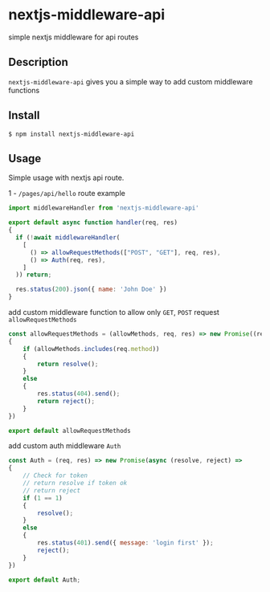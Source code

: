 nextjs-middleware-api
======

simple nextjs middleware for api routes

## Description

`nextjs-middleware-api` gives you a simple way to add custom middleware functions

## Install

```console
$ npm install nextjs-middleware-api
```

## Usage

Simple usage with nextjs api route.

1 - `/pages/api/hello` route example

```javascript
import middlewareHandler from 'nextjs-middleware-api'

export default async function handler(req, res) 
{
  if (!await middlewareHandler(
    [
      () => allowRequestMethods(["POST", "GET"], req, res),
      () => Auth(req, res),
    ]
  )) return;

  res.status(200).json({ name: 'John Doe' })
}
```

add custom middleware function to allow only `GET`, `POST` request `allowRequestMethods`

```javascript
const allowRequestMethods = (allowMethods, req, res) => new Promise((resolve, reject) =>
{
    if (allowMethods.includes(req.method)) 
    {
        return resolve();
    }
    else
    {
        res.status(404).send();
        return reject();
    }
})

export default allowRequestMethods
```

add custom auth middleware `Auth`

```javascript
const Auth = (req, res) => new Promise(async (resolve, reject) =>
{
    // Check for token 
    // return resolve if token ok
    // return reject
    if (1 == 1) 
    {
        resolve();
    }
    else
    {
        res.status(401).send({ message: 'login first' });
        reject();
    }
})

export default Auth;
```
